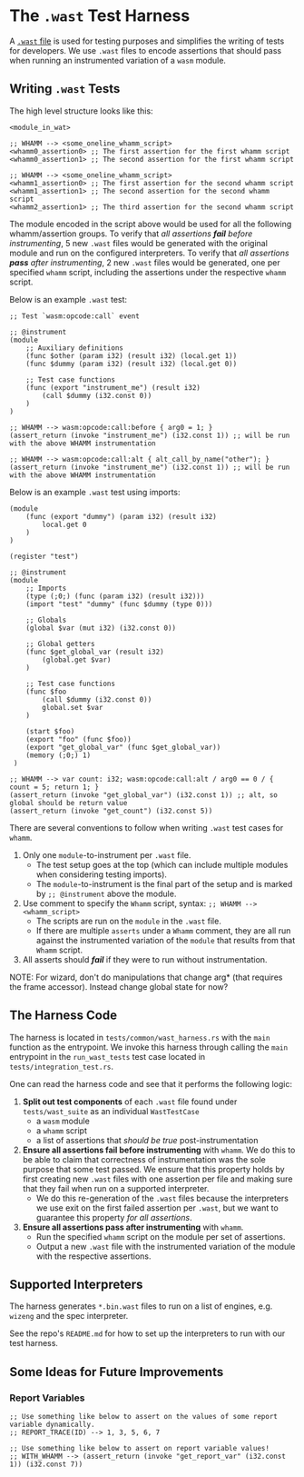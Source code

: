 # The `.wast` Test Harness #

A [`.wast` file](https://webassembly.js.org/docs/contrib-wat-vs-wast.html#:~:text=WAST%20is%20a%20superset%20of,easier%20to%20write%20by%20hand) is used for testing purposes and simplifies the writing of tests for developers.
We use `.wast` files to encode assertions that should pass when running an instrumented variation of a `wasm` module.

## Writing `.wast` Tests ##

The high level structure looks like this:
```
<module_in_wat>

;; WHAMM --> <some_oneline_whamm_script>
<whamm0_assertion0> ;; The first assertion for the first whamm script
<whamm0_assertion1> ;; The second assertion for the first whamm script

;; WHAMM --> <some_oneline_whamm_script>
<whamm1_assertion0> ;; The first assertion for the second whamm script
<whamm1_assertion1> ;; The second assertion for the second whamm script
<whamm2_assertion1> ;; The third assertion for the second whamm script
```

The module encoded in the script above would be used for all the following whamm/assertion groups.
To verify that _all assertions **fail** before instrumenting_, 5 new `.wast` files would be generated with the original module and run on the configured interpreters.
To verify that _all assertions **pass** after instrumenting_, 2 new `.wast` files would be generated, one per specified `whamm` script, including the assertions under the respective `whamm` script.

Below is an example `.wast` test:
```webassembly
;; Test `wasm:opcode:call` event

;; @instrument
(module
    ;; Auxiliary definitions
    (func $other (param i32) (result i32) (local.get 1))
    (func $dummy (param i32) (result i32) (local.get 0))

    ;; Test case functions
    (func (export "instrument_me") (result i32)
        (call $dummy (i32.const 0))
    )
)

;; WHAMM --> wasm:opcode:call:before { arg0 = 1; }
(assert_return (invoke "instrument_me") (i32.const 1)) ;; will be run with the above WHAMM instrumentation

;; WHAMM --> wasm:opcode:call:alt { alt_call_by_name("other"); }
(assert_return (invoke "instrument_me") (i32.const 1)) ;; will be run with the above WHAMM instrumentation
```

Below is an example `.wast` test using imports:
```webassembly
(module
    (func (export "dummy") (param i32) (result i32)
        local.get 0
    )
)

(register "test")

;; @instrument
(module
    ;; Imports
    (type (;0;) (func (param i32) (result i32)))
    (import "test" "dummy" (func $dummy (type 0)))

    ;; Globals
    (global $var (mut i32) (i32.const 0))

    ;; Global getters
    (func $get_global_var (result i32)
        (global.get $var)
    )

    ;; Test case functions
    (func $foo
        (call $dummy (i32.const 0))
        global.set $var
    )

    (start $foo)
    (export "foo" (func $foo))
    (export "get_global_var" (func $get_global_var))
    (memory (;0;) 1)
 )
 
;; WHAMM --> var count: i32; wasm:opcode:call:alt / arg0 == 0 / { count = 5; return 1; }
(assert_return (invoke "get_global_var") (i32.const 1)) ;; alt, so global should be return value
(assert_return (invoke "get_count") (i32.const 5))
```

There are several conventions to follow when writing `.wast` test cases for `whamm`.
1. Only one `module`-to-instrument per `.wast` file.
   - The test setup goes at the top (which can include multiple modules when considering testing imports).
   - The `module`-to-instrument is the final part of the setup and is marked by `;; @instrument` above the module.
2. Use comment to specify the `Whamm` script, syntax: `;; WHAMM --> <whamm_script>`
   - The scripts are run on the `module` in the `.wast` file.
   - If there are multiple `asserts` under a `Whamm` comment, they are all run against the instrumented variation of the `module` that results from that `Whamm` script.
3. All asserts should _**fail**_ if they were to run without instrumentation.

NOTE: For wizard, don't do manipulations that change arg* (that requires the frame accessor). Instead change global state for now?


## The Harness Code ##

The harness is located in `tests/common/wast_harness.rs` with the `main` function as the entrypoint.
We invoke this harness through calling the `main` entrypoint in the `run_wast_tests` test case located in `tests/integration_test.rs`.

One can read the harness code and see that it performs the following logic:
1. **Split out test components** of each `.wast` file found under `tests/wast_suite` as an individual `WastTestCase`
   - a `wasm` module
   - a `whamm` script
   - a list of assertions that _should be true_ post-instrumentation
2. **Ensure all assertions fail before instrumenting** with `whamm`.
   We do this to be able to claim that correctness of instrumentation was the sole purpose that some test passed.
   We ensure that this property holds by first creating new `.wast` files with one assertion per file and making sure that they fail when run on a supported interpreter.
   - We do this re-generation of the `.wast` files because the interpreters we use exit on the first failed assertion per `.wast`, but we want to guarantee this property _for all assertions_.
3. **Ensure all assertions pass after instrumenting** with `whamm`.
   - Run the specified `whamm` script on the module per set of assertions.
   - Output a new `.wast` file with the instrumented variation of the module with the respective assertions.

## Supported Interpreters ##

The harness generates `*.bin.wast` files to run on a list of engines, e.g. `wizeng` and the spec interpreter.

See the repo's `README.md` for how to set up the interpreters to run with our test harness.

## Some Ideas for Future Improvements ##

### Report Variables ###
```webassembly
;; Use something like below to assert on the values of some report variable dynamically.
;; REPORT_TRACE(ID) --> 1, 3, 5, 6, 7

;; Use something like below to assert on report variable values!
;; WITH_WHAMM --> (assert_return (invoke "get_report_var" (i32.const 1)) (i32.const 7))
```
